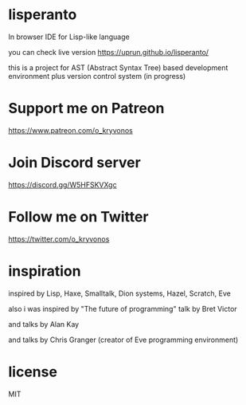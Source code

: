 # lisperanto
In browser IDE for Lisp-like language

you can check live version https://uprun.github.io/lisperanto/

this is a project for AST (Abstract Syntax Tree) based development environment 
plus version control system (in progress)


# Support me on Patreon

https://www.patreon.com/o_kryvonos


# Join Discord server 

https://discord.gg/W5HFSKVXgc

# Follow me on Twitter

https://twitter.com/o_kryvonos

# inspiration

inspired by Lisp, Haxe, Smalltalk, Dion systems, Hazel, Scratch, Eve

also i was inspired by "The future of programming" talk by Bret Victor

and talks by Alan Kay

and talks by Chris Granger (creator of Eve programming environment)

# license
MIT
